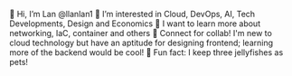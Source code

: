 👋 Hi, I’m Lan @llanlan1
👀 I’m interested in Cloud, DevOps, AI, Tech Developments, Design and Economics
🌱 I want to learn more about networking, IaC, container and others
💞️ Connect for collab! I'm new to cloud technology but have an aptitude for designing frontend; learning more of the backend would be cool!
🪼 Fun fact: I keep three jellyfishes as pets!

<!---
llanlan1/llanlan1 is a ✨ special ✨ repository because its `README.md` (this file) appears on your GitHub profile.
You can click the Preview link to take a look at your changes.
--->
